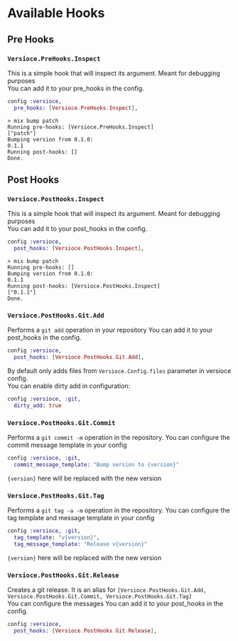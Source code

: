 # Available Hooks

## Pre Hooks
### `Versioce.PreHooks.Inspect`
This is a simple hook that will inspect its argument. Meant for debugging purposes\
You can add it to your pre_hooks in the config.
```elixir
config :versioce,
  pre_hooks: [Versioce.PreHooks.Inspect],
```

```
> mix bump patch
Running pre-hooks: [Versioce.PreHooks.Inspect]
["patch"]
Bumping version from 0.1.0:
0.1.1
Running post-hooks: []
Done.
```
## Post Hooks
### `Versioce.PostHooks.Inspect`
This is a simple hook that will inspect its argument. Meant for debugging purposes\
You can add it to your post_hooks in the config.
```elixir
config :versioce,
  post_hooks: [Versioce.PostHooks.Inspect],
```

```
> mix bump patch
Running pre-hooks: []
Bumping version from 0.1.0:
0.1.1
Running post-hooks: [Versioce.PostHooks.Inspect]
["0.1.1"]
Done.
```
### `Versioce.PostHooks.Git.Add`
Performs a `git add` operation in your repository
You can add it to your post_hooks in the config.
```elixir
config :versioce,
  post_hooks: [Versioce.PostHooks.Git.Add],
```

By default only adds files from `Versioce.Config.files` parameter in versioce config.\
You can enable dirty add in configuration:
```elixir
config :versioce, :git,
  dirty_add: true
```
### `Versioce.PostHooks.Git.Commit`
Performs a `git commit -m` operation in the repository.
You can configure the commit message template in your config
```elixir
config :versioce, :git,
  commit_message_template: "Bump version to {version}"
```
`{version}` here will be replaced with the new version
### `Versioce.PostHooks.Git.Tag`
Performs a `git tag -a -m` operation in the repository.
You can configure the tag template and message template in your config
```elixir
config :versioce, :git,
  tag_template: "v{version}",
  tag_message_template: "Release v{version}"
```
`{version}` here will be replaced with the new version
### `Versioce.PostHooks.Git.Release`
Creates a git release. It is an alias for `[Versioce.PostHooks.Git.Add, Versioce.PostHooks.Git.Commit, Versioce.PostHooks.Git.Tag]`\
You can configure the messages
You can add it to your post_hooks in the config.
```elixir
config :versioce,
  post_hooks: [Versioce.PostHooks.Git.Release],
```
